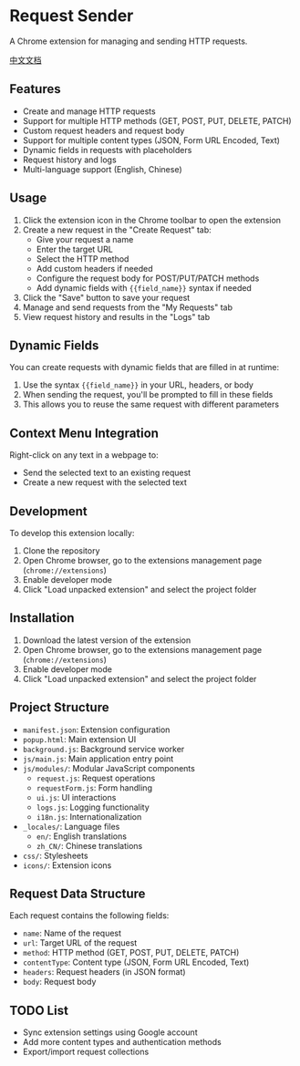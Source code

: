 # Request Sender

A Chrome extension for managing and sending HTTP requests.

[中文文档](./README_zh.md)

## Features

- Create and manage HTTP requests
- Support for multiple HTTP methods (GET, POST, PUT, DELETE, PATCH)
- Custom request headers and request body
- Support for multiple content types (JSON, Form URL Encoded, Text)
- Dynamic fields in requests with placeholders
- Request history and logs
- Multi-language support (English, Chinese)

## Usage

1. Click the extension icon in the Chrome toolbar to open the extension
2. Create a new request in the "Create Request" tab:
   - Give your request a name
   - Enter the target URL
   - Select the HTTP method
   - Add custom headers if needed
   - Configure the request body for POST/PUT/PATCH methods
   - Add dynamic fields with `{{field_name}}` syntax if needed
3. Click the "Save" button to save your request
4. Manage and send requests from the "My Requests" tab
5. View request history and results in the "Logs" tab

## Dynamic Fields

You can create requests with dynamic fields that are filled in at runtime:

1. Use the syntax `{{field_name}}` in your URL, headers, or body
2. When sending the request, you'll be prompted to fill in these fields
3. This allows you to reuse the same request with different parameters

## Context Menu Integration

Right-click on any text in a webpage to:
- Send the selected text to an existing request
- Create a new request with the selected text

## Development

To develop this extension locally:

1. Clone the repository
2. Open Chrome browser, go to the extensions management page (`chrome://extensions`)
3. Enable developer mode
4. Click "Load unpacked extension" and select the project folder

## Installation

1. Download the latest version of the extension
2. Open Chrome browser, go to the extensions management page (`chrome://extensions`)
3. Enable developer mode
4. Click "Load unpacked extension" and select the project folder

## Project Structure

- `manifest.json`: Extension configuration
- `popup.html`: Main extension UI
- `background.js`: Background service worker
- `js/main.js`: Main application entry point
- `js/modules/`: Modular JavaScript components
  - `request.js`: Request operations
  - `requestForm.js`: Form handling
  - `ui.js`: UI interactions
  - `logs.js`: Logging functionality
  - `i18n.js`: Internationalization
- `_locales/`: Language files
  - `en/`: English translations
  - `zh_CN/`: Chinese translations
- `css/`: Stylesheets
- `icons/`: Extension icons

## Request Data Structure

Each request contains the following fields:

- `name`: Name of the request
- `url`: Target URL of the request
- `method`: HTTP method (GET, POST, PUT, DELETE, PATCH)
- `contentType`: Content type (JSON, Form URL Encoded, Text)
- `headers`: Request headers (in JSON format)
- `body`: Request body

## TODO List

- Sync extension settings using Google account
- Add more content types and authentication methods
- Export/import request collections
